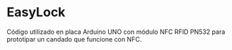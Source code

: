 # EasyLock
Código utilizado en placa Arduino UNO con módulo NFC RFID PN532 para prototipar un candado que funcione con NFC.
